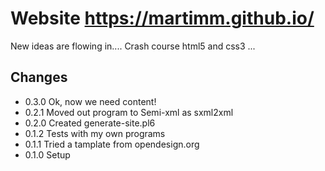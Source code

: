 # Website https://martimm.github.io/

New ideas are flowing in....
Crash course html5 and css3 ...

## Changes

* 0.3.0 Ok, now we need content!
* 0.2.1 Moved out program to Semi-xml as sxml2xml
* 0.2.0 Created generate-site.pl6
* 0.1.2 Tests with my own programs
* 0.1.1 Tried a tamplate from opendesign.org
* 0.1.0 Setup
